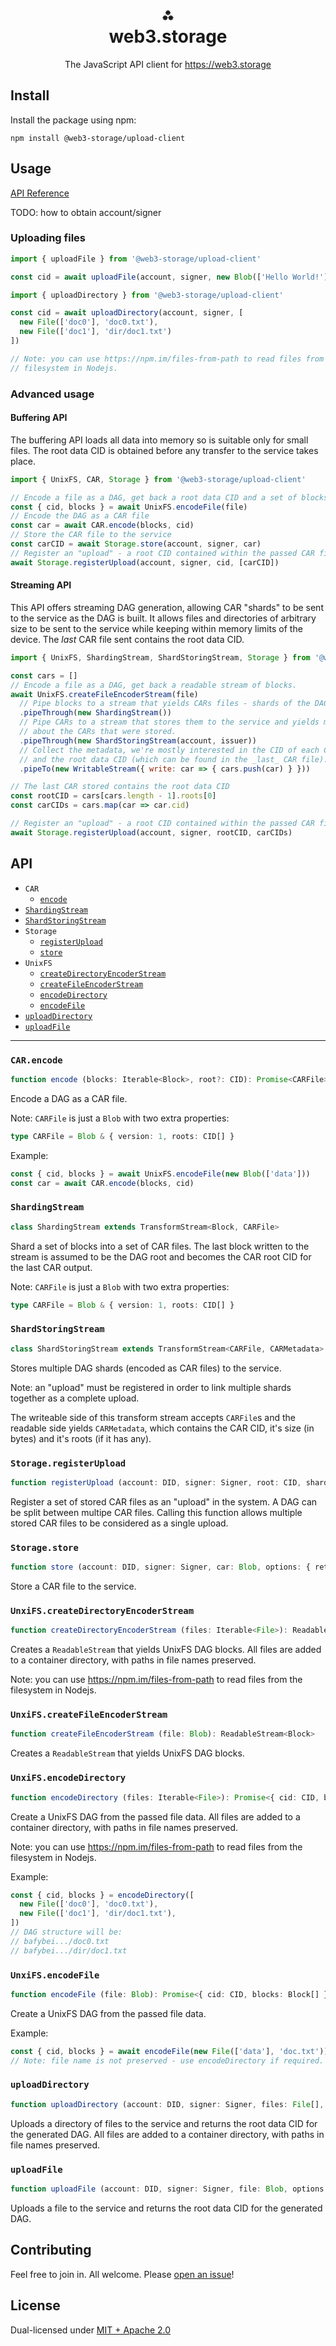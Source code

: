 <h1 align="center">⁂<br/>web3.storage</h1>
<p align="center">The JavaScript API client for <a href="https://web3.storage">https://web3.storage</a></p>

## Install

Install the package using npm:

```console
npm install @web3-storage/upload-client
```

## Usage

[API Reference](#api)

TODO: how to obtain account/signer

### Uploading files

```js
import { uploadFile } from '@web3-storage/upload-client'

const cid = await uploadFile(account, signer, new Blob(['Hello World!']))
```

```js
import { uploadDirectory } from '@web3-storage/upload-client'

const cid = await uploadDirectory(account, signer, [
  new File(['doc0'], 'doc0.txt'),
  new File(['doc1'], 'dir/doc1.txt')
])

// Note: you can use https://npm.im/files-from-path to read files from the
// filesystem in Nodejs.
```

### Advanced usage

#### Buffering API

The buffering API loads all data into memory so is suitable only for small files. The root data CID is obtained before any transfer to the service takes place.

```js
import { UnixFS, CAR, Storage } from '@web3-storage/upload-client'

// Encode a file as a DAG, get back a root data CID and a set of blocks
const { cid, blocks } = await UnixFS.encodeFile(file)
// Encode the DAG as a CAR file
const car = await CAR.encode(blocks, cid)
// Store the CAR file to the service
const carCID = await Storage.store(account, signer, car)
// Register an "upload" - a root CID contained within the passed CAR file(s)
await Storage.registerUpload(account, signer, cid, [carCID])
```

#### Streaming API

This API offers streaming DAG generation, allowing CAR "shards" to be sent to the service as the DAG is built. It allows files and directories of arbitrary size to be sent to the service while keeping within memory limits of the device. The _last_ CAR file sent contains the root data CID.

```js
import { UnixFS, ShardingStream, ShardStoringStream, Storage } from '@web3-storage/upload-client'

const cars = []
// Encode a file as a DAG, get back a readable stream of blocks.
await UnixFS.createFileEncoderStream(file)
  // Pipe blocks to a stream that yields CARs files - shards of the DAG.
  .pipeThrough(new ShardingStream())
  // Pipe CARs to a stream that stores them to the service and yields metadata
  // about the CARs that were stored.
  .pipeThrough(new ShardStoringStream(account, issuer))
  // Collect the metadata, we're mostly interested in the CID of each CAR file
  // and the root data CID (which can be found in the _last_ CAR file).
  .pipeTo(new WritableStream({ write: car => { cars.push(car) } }))

// The last CAR stored contains the root data CID
const rootCID = cars[cars.length - 1].roots[0]
const carCIDs = cars.map(car => car.cid)

// Register an "upload" - a root CID contained within the passed CAR file(s)
await Storage.registerUpload(account, signer, rootCID, carCIDs)
```

## API

* `CAR`
  * [`encode`](#carencode)
* [`ShardingStream`](#shardingstream)
* [`ShardStoringStream`](#shardstoringstream)
* `Storage`
  * [`registerUpload`](#storageregisterupload)
  * [`store`](#storagestoredag)
* `UnixFS`
  * [`createDirectoryEncoderStream`](#unixfscreatedirectoryencoderstream)
  * [`createFileEncoderStream`](#unixfscreatefileencoderstream)
  * [`encodeDirectory`](#unixfsencodedirectory)
  * [`encodeFile`](#unixfsencodefile)
* [`uploadDirectory`](#uploaddirectory)
* [`uploadFile`](#uploadfile)

---

### `CAR.encode`

```ts
function encode (blocks: Iterable<Block>, root?: CID): Promise<CARFile>
```

Encode a DAG as a CAR file.

Note: `CARFile` is just a `Blob` with two extra properties:

```ts
type CARFile = Blob & { version: 1, roots: CID[] }
```

Example:

```js
const { cid, blocks } = await UnixFS.encodeFile(new Blob(['data']))
const car = await CAR.encode(blocks, cid)
```

### `ShardingStream`

```ts
class ShardingStream extends TransformStream<Block, CARFile>
```

Shard a set of blocks into a set of CAR files. The last block written to the stream is assumed to be the DAG root and becomes the CAR root CID for the last CAR output.

Note: `CARFile` is just a `Blob` with two extra properties:

```ts
type CARFile = Blob & { version: 1, roots: CID[] }
```

### `ShardStoringStream`

```ts
class ShardStoringStream extends TransformStream<CARFile, CARMetadata>
```

Stores multiple DAG shards (encoded as CAR files) to the service.

Note: an "upload" must be registered in order to link multiple shards together as a complete upload.

The writeable side of this transform stream accepts `CARFile`s and the readable side yields `CARMetadata`, which contains the CAR CID, it's size (in bytes) and it's roots (if it has any).

### `Storage.registerUpload`

```ts
function registerUpload (account: DID, signer: Signer, root: CID, shards: CID[], options: { retries?: number, signal?: AbortSignal } = {}): Promise<void>
```

Register a set of stored CAR files as an "upload" in the system. A DAG can be split between multipe CAR files. Calling this function allows multiple stored CAR files to be considered as a single upload.

### `Storage.store`

```ts
function store (account: DID, signer: Signer, car: Blob, options: { retries?: number, signal?: AbortSignal } = {}): Promise<CID>
```

Store a CAR file to the service.

### `UnxiFS.createDirectoryEncoderStream`

```ts
function createDirectoryEncoderStream (files: Iterable<File>): ReadableStream<Block>
```

Creates a `ReadableStream` that yields UnixFS DAG blocks. All files are added to a container directory, with paths in file names preserved.

Note: you can use https://npm.im/files-from-path to read files from the filesystem in Nodejs.

### `UnxiFS.createFileEncoderStream`

```ts
function createFileEncoderStream (file: Blob): ReadableStream<Block>
```

Creates a `ReadableStream` that yields UnixFS DAG blocks.

### `UnxiFS.encodeDirectory`

```ts
function encodeDirectory (files: Iterable<File>): Promise<{ cid: CID, blocks: Block[] }>
```

Create a UnixFS DAG from the passed file data. All files are added to a container directory, with paths in file names preserved.

Note: you can use https://npm.im/files-from-path to read files from the filesystem in Nodejs.

Example:

```js
const { cid, blocks } = encodeDirectory([
  new File(['doc0'], 'doc0.txt'),
  new File(['doc1'], 'dir/doc1.txt'),
])
// DAG structure will be:
// bafybei.../doc0.txt
// bafybei.../dir/doc1.txt
```

### `UnxiFS.encodeFile`

```ts
function encodeFile (file: Blob): Promise<{ cid: CID, blocks: Block[] }>
```

Create a UnixFS DAG from the passed file data.

Example:

```js
const { cid, blocks } = await encodeFile(new File(['data'], 'doc.txt'))
// Note: file name is not preserved - use encodeDirectory if required.
```

### `uploadDirectory`

```ts
function uploadDirectory (account: DID, signer: Signer, files: File[], options: { retries?: number, signal?: AbortSignal, onShardStored: ShardStoredCallback } = {}): Promise<CID>
```

Uploads a directory of files to the service and returns the root data CID for the generated DAG. All files are added to a container directory, with paths in file names preserved.

### `uploadFile`

```ts
function uploadFile (account: DID, signer: Signer, file: Blob, options: { retries?: number, signal?: AbortSignal, onShardStored: ShardStoredCallback } = {}): Promise<CID>
```

Uploads a file to the service and returns the root data CID for the generated DAG.

## Contributing

Feel free to join in. All welcome. Please [open an issue](https://github.com/web3-storage/w3protocol/issues)!

## License

Dual-licensed under [MIT + Apache 2.0](https://github.com/web3-storage/w3protocol/blob/main/license.md)
